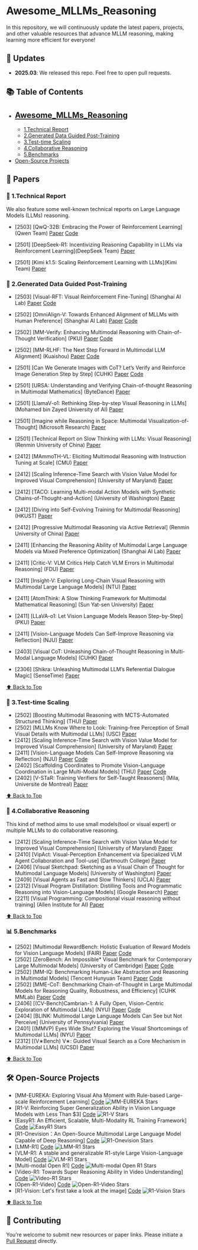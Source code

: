 # Awesome_MLLMs_Reasoning

In this repository, we will continuously update the latest papers, projects, and other valuable resources that advance MLLM reasoning, making learning more efficient for everyone!

<!-- omit in toc -->
## 📢 Updates

- **2025.03**: We released this repo. Feel free to open pull requests.

<!-- omit in toc -->
## 📚 Table of Contents
- [Awesome_MLLMs_Reasoning](#-awesome_mllms_reasoning)
  - 
  - [1.Technical Report](#-1technical-report)
  - [2.Generated Data Guided Post-Training](#-2generated-data-guided-post-training)
  - [3.Test-time Scaling](#-3test-time-scaling)
  - [4.Collaborative Reasoning](#-4collaborative-reasoning)
  - [5.Benchmarks](#-4benchmarks)
- [Open-Source Projects](#️-open-source-projects)



## 📖 Papers

### 📝  1.Technical Report
We also feature some well-known technical reports on Large Language Models (LLMs) reasoning.
* [2503] [QwQ-32B: Embracing the Power of Reinforcement Learning](Qwen Team) [Paper](https://qwenlm.github.io/blog/qwq-32b/) [Code](https://huggingface.co/Qwen/QwQ-32B)

* [2501] [DeepSeek-R1: Incentivizing Reasoning Capability in LLMs via Reinforcement Learning](DeepSeek Team) [Paper](https://arxiv.org/pdf/2501.12948)

* [2501] [Kimi k1.5: Scaling Reinforcement Learning with LLMs](Kimi Team) [Paper](https://arxiv.org/pdf/2501.12599)

### 📌 2.Generated Data Guided Post-Training
* [2503] [Visual-RFT: Visual Reinforcement Fine-Tuning] (Shanghai AI Lab) [Paper](https://arxiv.org/abs/2503.01785) [Code](https://github.com/Liuziyu77/Visual-RFT)

* [2502] [OmniAlign-V: Towards Enhanced Alignment of MLLMs with Human Preference] (Shanghai AI Lab) [Paper](https://arxiv.org/pdf/2502.18411) [Code](https://github.com/PhoenixZ810/OmniAlign-V)

* [2502] [MM-Verify: Enhancing Multimodal Reasoning with Chain-of-Thought Verification] (PKU) [Paper](https://arxiv.org/pdf/2502.13383) [Code](https://github.com/Aurora-slz/MM-Verify)

* [2502] [MM-RLHF: The Next Step Forward in Multimodal LLM Alignment] (Kuaishou) [Paper](https://arxiv.org/pdf/2502.10391) [Code](https://github.com/Kwai-YuanQi/MM-RLHF)

* [2501] [Can We Generate Images with CoT? Let’s Verify and Reinforce Image Generation Step by Step] (CUHK) [Paper](https://arxiv.org/pdf/2501.13926) [Code](https://github.com/ZiyuGuo99/Image-Generation-CoT)

* [2501] [URSA: Understanding and Verifying Chain-of-thought Reasoning in Multimodal Mathematics] (ByteDance) [Paper](https://arxiv.org/pdf/2501.04686)
* [2501] [LlamaV-o1: Rethinking Step-by-step Visual Reasoning in LLMs] (Mohamed bin Zayed University of AI) [Paper](https://arxiv.org/pdf/2501.06186)
* [2501] [Imagine while Reasoning in Space: Multimodal Visualization-of-Thought] (Microsoft Research) [Paper](https://arxiv.org/pdf/2501.07542)
* [2501] [Technical Report on Slow Thinking with LLMs: Visual Reasoning] (Renmin University of China) [Paper](https://arxiv.org/pdf/2501.01904)
* [2412] [MAmmoTH-VL: Eliciting Multimodal Reasoning with Instruction Tuning at Scale] (CMU) [Paper](https://arxiv.org/pdf/2412.05237)

* [2412] [Scaling Inference-Time Search with Vision Value Model for Improved Visual Comprehension] (University of Maryland) [Paper](https://arxiv.org/pdf/2412.03704)
* [2412] [TACO: Learning Multi-modal Action Models with Synthetic Chains-of-Thought-and-Action] (University of Washington) [Paper](https://arxiv.org/pdf/2412.05479)
* [2412] [Diving into Self-Evolving Training for Multimodal Reasoning] (HKUST) [Paper](https://arxiv.org/pdf/2412.17451)
* [2412] [Progressive Multimodal Reasoning via Active Retrieval] (Renmin University of China) [Paper](https://arxiv.org/pdf/2412.14835)
* [2411] [Enhancing the Reasoning Ability of Multimodal Large Language Models via Mixed Preference Optimization] (Shanghai AI Lab) [Paper](https://arxiv.org/pdf/2411.10442)
* [2411] [Critic-V: VLM Critics Help Catch VLM Errors in Multimodal Reasoning] (FDU) [Paper](https://arxiv.org/pdf/2411.18203)
* [2411] [Insight-V: Exploring Long-Chain Visual Reasoning with Multimodal Large Language Models] (NTU) [Paper](https://arxiv.org/pdf/2411.14432)
* [2411] [AtomThink: A Slow Thinking Framework for Multimodal Mathematical Reasoning] (Sun Yat-sen University) [Paper](https://arxiv.org/pdf/2411.11930)
* [2411] [LLaVA-o1: Let Vision Language Models Reason Step-by-Step] (PKU) [Paper](https://arxiv.org/pdf/2411.10440v1)
* [2411] [Vision-Language Models Can Self-Improve Reasoning via Reflection] (NJU) [Paper](https://arxiv.org/pdf/2411.00855)
* [2403] [Visual CoT: Unleashing Chain-of-Thought Reasoning in Multi-Modal Language Models] (CUHK) [Paper](https://arxiv.org/pdf/2403.16999)
* [2306] [Shikra: Unleashing Multimodal LLM’s Referential Dialogue Magic] (SenseTime) [Paper](https://arxiv.org/pdf/2306.15195) 

[⬆️ Back to Top](#-table-of-contents)

### 🚀 3.Test-time Scaling
* [2502] [Boosting Multimodal Reasoning with MCTS-Automated Structured Thinking] (THU) [Paper](https://arxiv.org/pdf/2502.02339)
* [2502] [MLLMs Know Where to Look: Training-free Perception of Small Visual Details with Multimodal LLMs] (USC) [Paper](https://arxiv.org/pdf/2502.17422)
* [2412] [Scaling Inference-Time Search with Vision Value Model for Improved Visual Comprehension] (University of Maryland) [Paper](https://arxiv.org/pdf/2412.03704)
* [2411] [Vision-Language Models Can Self-Improve Reasoning via Reflection] (NJU) [Paper](https://arxiv.org/pdf/2411.00855) [Code](https://github.com/njucckevin/MM-Self-Improve)
* [2402] [Scaffolding Coordinates to Promote Vision-Language Coordination in Large Multi-Modal Models] (THU) [Paper](https://arxiv.org/pdf/2402.12058) [Code](https://github.com/leixy20/Scaffold)
* [2402] [V-STaR: Training Verifiers for Self-Taught Reasoners] (Mila, Universite de Montreal) [Paper](https://arxiv.org/pdf/2402.06457) 

[⬆️ Back to Top](#-table-of-contents)

### 🚀 4.Collaborative Reasoning
This kind of method aims to use small models(tool or visual expert) or multiple MLLMs to do collaborative reasoning.

* [2412] [Scaling Inference-Time Search with Vision Value Model for Improved Visual Comprehension] (University of Maryland) [Paper](https://arxiv.org/pdf/2412.03704)
* [2410] [VipAct: Visual-Perception Enhancement via Specialized VLM Agent Collaboration and Tool-use] (Dartmouth College) [Paper](https://arxiv.org/pdf/2410.16400)
* [2406] [Visual Sketchpad: Sketching as a Visual Chain of Thought for Multimodal Language Models] (University of Washington) [Paper](https://arxiv.org/pdf/2406.09403)
* [2409] [Visual Agents as Fast and Slow Thinkers] (UCLA) [Paper](https://openreview.net/pdf?id=ncCuiD3KJQ)
* [2312] [Visual Program Distillation: Distilling Tools and Programmatic Reasoning into Vision-Language Models] (Google Research) [Paper](https://arxiv.org/pdf/2312.03052)
* [2211] [Visual Programming: Compositional visual reasoning without training] (Allen Institute for AI) [Paper](https://arxiv.org/abs/2211.11559) 

[⬆️ Back to Top](#-table-of-contents)

### 📊 5.Benchmarks

* [2502] [Multimodal RewardBench: Holistic Evaluation of Reward Models for Vision Language Models] (FAIR) [Paper](https://arxiv.org/pdf/2502.14191) [Code](https://github.com/facebookresearch/multimodal_rewardbench)
* [2502] [ZeroBench: An Impossible* Visual Benchmark for Contemporary Large Multimodal Models] (University of Cambridge) [Paper](https://arxiv.org/pdf/2502.09696) [Code](https://zerobench.github.io/)
* [2502] [MM-IQ: Benchmarking Human-Like Abstraction and Reasoning in Multimodal Models] (Tencent Hunyuan Team) [Paper](https://arxiv.org/pdf/2502.00698) [Code](https://acechq.github.io/MMIQ-benchmark/)
* [2502] [MME-CoT: Benchmarking Chain-of-Thought in Large Multimodal Models for Reasoning Quality, Robustness, and Efficiency] (CUHK MMLab) [Paper](https://arxiv.org/pdf/2502.09621) [Code](https://mmecot.github.io/)
* [2406] [(CV-Bench)Cambrian-1: A Fully Open, Vision-Centric Exploration of Multimodal LLMs] (NYU) [Paper](https://arxiv.org/pdf/2406.16860) [Code](https://github.com/cambrian-mllm/cambrian)
* [2404] [BLINK: Multimodal Large Language Models Can See but Not Perceive] (University of Pennsylvania) [Paper](https://arxiv.org/pdf/2404.12390)
* [2401] [(MMVP) Eyes Wide Shut? Exploring the Visual Shortcomings of Multimodal LLMs] (NYU) [Paper](https://arxiv.org/pdf/2401.06209)
* [2312] [(V∗Bench) V∗: Guided Visual Search as a Core Mechanism in Multimodal LLMs] (UCSD) [Paper](https://arxiv.org/pdf/2312.14135)

[⬆️ Back to Top](#-table-of-contents)

## 🛠️ Open-Source Projects

* [MM-EUREKA: Exploring Visual Aha Moment with Rule-based Large-scale Reinforcement Learning] [Code](https://github.com/ModalMinds/MM-EUREKA) ![MM-EUREKA Stars](https://img.shields.io/github/stars/ModalMinds/MM-EUREKA)
* [R1-V: Reinforcing Super Generalization Ability in Vision Language Models with Less Than $3] [Code](https://github.com/Deep-Agent/R1-V) ![R1-V Stars](https://img.shields.io/github/stars/Deep-Agent/R1-V)
* [EasyR1: An Efficient, Scalable, Multi-Modality RL Training Framework] [Code](https://github.com/hiyouga/EasyR1) ![EasyR1 Stars](https://img.shields.io/github/stars/hiyouga/EasyR1)
* [R1-Onevision：An Open-Source Multimodal Large Language Model Capable of Deep Reasoning] [Code](https://github.com/Fancy-MLLM/R1-Onevision) ![R1-Onevision Stars](https://img.shields.io/github/stars/Fancy-MLLM/R1-Onevision)
* [LMM-R1] [Code](https://github.com/TideDra/lmm-r1) ![LMM-R1 Stars](https://img.shields.io/github/stars/TideDra/lmm-r1)
* [VLM-R1: A stable and generalizable R1-style Large Vision-Language Model] [Code](https://github.com/om-ai-lab/VLM-R1) ![VLM-R1 Stars](https://img.shields.io/github/stars/om-ai-lab/VLM-R1)
* [Multi-modal Open R1] [Code](https://github.com/EvolvingLMMs-Lab/open-r1-multimodal) ![Multi-modal Open R1 Stars](https://img.shields.io/github/stars/EvolvingLMMs-Lab/open-r1-multimodal)
* [Video-R1: Towards Super Reasoning Ability in Video Understanding] [Code](https://github.com/tulerfeng/Video-R1) ![Video-R1 Stars](https://img.shields.io/github/stars/tulerfeng/Video-R1)
* [Open-R1-Video] [Code](https://github.com/Wang-Xiaodong1899/Open-R1-Video) ![Open-R1-Video Stars](https://img.shields.io/github/stars/Wang-Xiaodong1899/Open-R1-Video)
* [R1-Vision: Let's first take a look at the image] [Code](https://github.com/yuyq96/R1-Vision) ![R1-Vision Stars](https://img.shields.io/github/stars/yuyq96/R1-Vision)


[⬆️ Back to Top](#-table-of-contents)

## 🤝 Contributing

You’re welcome to submit new resources or paper links. Please initiate a [Pull Request](https://github.com/Open-DataFlow/Awesome_MLLMs_Reasoning/pulls) directly.


